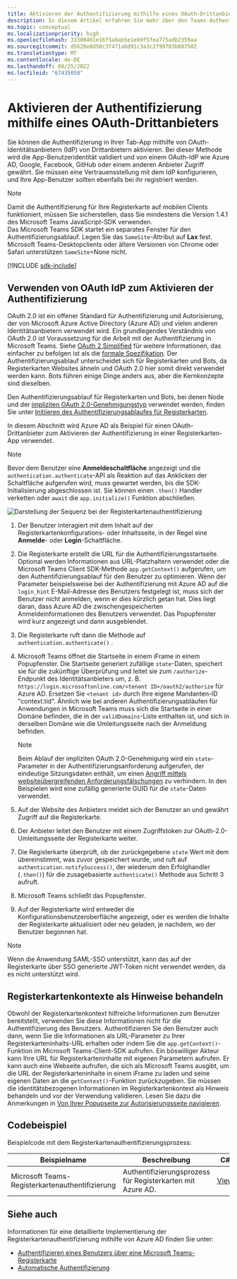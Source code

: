 ```yaml
---
title: Aktivieren der Authentifizierung mithilfe eines OAuth-Drittanbieters
description: In diesem Artikel erfahren Sie mehr über den Teams-Authentifizierungsablauf auf Registerkarten, OAuth-Drittanbieter, OAuth by Azure AD und Authentifizierungscodebeispiele.
ms.topic: conceptual
ms.localizationpriority: high
ms.openlocfilehash: 33300461e16f5a8ab5e1e69f5fea775adb2359aa
ms.sourcegitcommit: d5628e0d50c3f471abd91c3a3c2f99783b087502
ms.translationtype: MT
ms.contentlocale: de-DE
ms.lasthandoff: 08/25/2022
ms.locfileid: "67435058"
---
```

# <a name="enable-authentication-using-third-party-oauth-provider"></a>Aktivieren der Authentifizierung mithilfe eines OAuth-Drittanbieters

Sie können die Authentifizierung in Ihrer Tab-App mithilfe von OAuth-Identitätsanbietern (IdP) von Drittanbietern aktivieren. Bei dieser Methode wird die App-Benutzeridentität validiert und von einem OAuth-IdP wie Azure AD, Google, Facebook, GitHub oder einem anderen Anbieter Zugriff gewährt. Sie müssen eine Vertrauensstellung mit dem IdP konfigurieren, und Ihre App-Benutzer sollten ebenfalls bei ihr registriert werden.

> [!NOTE]
> Damit die Authentifizierung für Ihre Registerkarte auf mobilen Clients funktioniert, müssen Sie sicherstellen, dass Sie mindestens die Version 1.4.1 des Microsoft Teams JavaScript-SDK verwenden.  
> Das Microsoft Teams SDK startet ein separates Fenster für den Authentifizierungsablauf. Legen Sie das `SameSite`-Attribut auf **Lax** fest. Microsoft Teams-Desktopclients oder ältere Versionen von Chrome oder Safari unterstützen `SameSite`=None nicht.

[!INCLUDE [sdk-include](~/includes/sdk-include.md)]

## <a name="use-oauth-idp-to-enable-authentication"></a>Verwenden von OAuth IdP zum Aktivieren der Authentifizierung

OAuth 2.0 ist ein offener Standard für Authentifizierung und Autorisierung, der von Microsoft Azure Active Directory (Azure AD) und vielen anderen Identitätsanbietern verwendet wird. Ein grundlegendes Verständnis von OAuth 2.0 ist Voraussetzung für die Arbeit mit der Authentifizierung in Microsoft Teams. Siehe [OAuth 2 Simplified](https://aaronparecki.com/oauth-2-simplified/) für weitere Informationen, das einfacher zu befolgen ist als die [formale Spezifikation](https://oauth.net/2/). Der Authentifizierungsablauf unterscheidet sich für Registerkarten und Bots, da Registerkarten Websites ähneln und OAuth 2.0 hier somit direkt verwendet werden kann. Bots führen einige Dinge anders aus, aber die Kernkonzepte sind dieselben.

Den Authentifizierungsablauf für Registerkarten und Bots, bei denen Node und der [impliziten OAuth 2.0-Genehmigungstyp](https://oauth.net/2/grant-types/implicit/) verwendet werden, finden Sie unter [Initiieren des Authentifizierungsablaufes für Registerkarten](~/tabs/how-to/authentication/auth-tab-aad.md#initiate-authentication-flow).

In diesem Abschnitt wird Azure AD als Beispiel für einen OAuth-Drittanbieter zum Aktivieren der Authentifizierung in einer Registerkarten-App verwendet.

> [!NOTE]
> Bevor dem Benutzer eine **Anmeldeschaltfläche** angezeigt und die `authentication.authenticate`-API als Reaktion auf das Anklicken der Schaltfläche aufgerufen wird, muss gewartet werden, bis die SDK-Initialisierung abgeschlossen ist. Sie können einen `.then()` Handler verketten oder `await` die `app.initialize()` Funktion abschließen.

![Darstellung der Sequenz bei der Registerkartenauthentifizierung](~/assets/images/authentication/tab_auth_sequence_diagram.png)

1. Der Benutzer interagiert mit dem Inhalt auf der Registerkartenkonfigurations- oder Inhaltsseite, in der Regel eine **Anmelde**- oder **Login**-Schaltfläche.
2. Die Registerkarte erstellt die URL für die Authentifizierungsstartseite. Optional werden Informationen aus URL-Platzhaltern verwendet oder die Microsoft Teams Client SDK-Methode `app.getContext()` aufgerufen, um den Authentifizierungsablauf für den Benutzer zu optimieren. Wenn der Parameter beispielsweise bei der Authentifizierung mit Azure AD auf die `login_hint` E-Mail-Adresse des Benutzers festgelegt ist, muss sich der Benutzer nicht anmelden, wenn er dies kürzlich getan hat. Dies liegt daran, dass Azure AD die zwischengespeicherten Anmeldeinformationen des Benutzers verwendet. Das Popupfenster wird kurz angezeigt und dann ausgeblendet.
3. Die Registerkarte ruft dann die Methode auf `authentication.authenticate()` .
4. Microsoft Teams öffnet die Startseite in einem iFrame in einem Popupfenster. Die Startseite generiert zufällige `state`-Daten, speichert sie für die zukünftige Überprüfung und leitet sie zum `/authorize`-Endpunkt des Identitätsanbieters um, z. B. `https://login.microsoftonline.com/<tenant ID>/oauth2/authorize` für Azure AD. Ersetzen Sie `<tenant id>` durch Ihre eigene Mandanten-ID "context.tid".
Ähnlich wie bei anderen Authentifizierungsabläufen für Anwendungen in Microsoft Teams muss sich die Startseite in einer Domäne befinden, die in der `validDomains`-Liste enthalten ist, und sich in derselben Domäne wie die Umleitungsseite nach der Anmeldung befinden.

    > [!NOTE]
    > Beim Ablauf der impliziten OAuth 2.0-Genehmigung wird ein `state`-Parameter in der Authentifizierungsanforderung aufgerufen, der eindeutige Sitzungsdaten enthält, um einen [Angriff mittels websiteübergreifenden Anforderungsfälschungen](https://en.wikipedia.org/wiki/Cross-site_request_forgery) zu verhindern. In den Beispielen wird eine zufällig generierte GUID für die `state`-Daten verwendet.

5. Auf der Website des Anbieters meldet sich der Benutzer an und gewährt Zugriff auf die Registerkarte.
6. Der Anbieter leitet den Benutzer mit einem Zugriffstoken zur OAuth-2.0-Umleitungsseite der Registerkarte weiter.
7. Die Registerkarte überprüft, ob der zurückgegebene `state` Wert mit dem übereinstimmt, was zuvor gespeichert wurde, und ruft auf `authentication.notifySuccess()`, der wiederum den Erfolghandler (`.then()`) für die zusagebasierte `authenticate()` Methode aus Schritt 3 aufruft.
8. Microsoft Teams schließt das Popupfenster.
9. Auf der Registerkarte wird entweder die Konfigurationsbenutzeroberfläche angezeigt, oder es werden die Inhalte der Registerkarte aktualisiert oder neu geladen, je nachdem, wo der Benutzer begonnen hat.

> [!NOTE]
> Wenn die Anwendung SAML-SSO unterstützt, kann das auf der Registerkarte über SSO generierte JWT-Token nicht verwendet werden, da es nicht unterstützt wird.

## <a name="treat-tab-context-as-hints"></a>Registerkartenkontexte als Hinweise behandeln

Obwohl der Registerkartenkontext hilfreiche Informationen zum Benutzer bereitstellt, verwenden Sie diese Informationen nicht für die Authentifizierung des Benutzers. Authentifizieren Sie den Benutzer auch dann, wenn Sie die Informationen als URL-Parameter zu Ihrer Registerkarteninhalts-URL erhalten oder indem Sie die `app.getContext()`-Funktion im Microsoft Teams-Client-SDK aufrufen. Ein böswilliger Akteur kann Ihre URL für Registerkarteninhalte mit eigenen Parametern aufrufen. Er kann auch eine Webseite aufrufen, die sich als Microsoft Teams ausgibt, um die URL der Registerkarteninhalte in einem iFrame zu laden und seine eigenen Daten an die `getContext()`-Funktion zurückzugeben. Sie müssen die identitätsbezogenen Informationen im Registerkartenkontext als Hinweis behandeln und vor der Verwendung validieren. Lesen Sie dazu die Anmerkungen in [Von Ihrer Popupseite zur Autorisierungsseite navigieren](~/tabs/how-to/authentication/auth-tab-aad.md#navigate-to-the-authorization-page-from-your-pop-up-page).

## <a name="code-sample"></a>Codebeispiel

Beispielcode mit dem Registerkartenauthentifizierungsprozess:

| **Beispielname** | **Beschreibung** | **C#** | **Node.js** |
|-----------------|-----------------|-------------|------------|
| Microsoft Teams-Registerkartenauthentifizierung | Authentifizierungsprozess für Registerkarten mit Azure AD. | [View](https://github.com/OfficeDev/Microsoft-Teams-Samples/tree/main/samples/app-complete-sample/csharp) | [Anzeigen](https://github.com/OfficeDev/Microsoft-Teams-Samples/tree/main/samples/app-complete-sample/nodejs) |

## <a name="see-also"></a>Siehe auch

Informationen für eine detaillierte Implementierung der Registerkartenauthentifizierung mithilfe von Azure AD finden Sie unter:

* [Authentifizieren eines Benutzers über eine Microsoft Teams-Registerkarte](~/tabs/how-to/authentication/auth-tab-AAD.md)
* [Automatische Authentifizierung](~/tabs/how-to/authentication/auth-silent-AAD.md)
